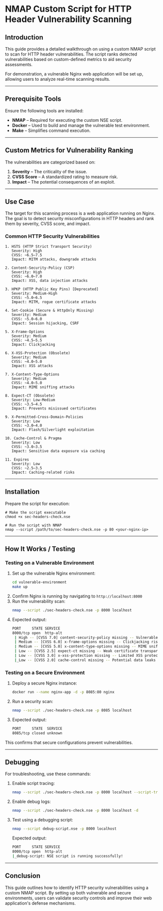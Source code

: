 # NMAP Custom Script for HTTP Header Vulnerability Scanning

## Introduction
This guide provides a detailed walkthrough on using a custom NMAP script to scan for HTTP header vulnerabilities. The script ranks detected vulnerabilities based on custom-defined metrics to aid security assessments.

For demonstration, a vulnerable Nginx web application will be set up, allowing users to analyze real-time scanning results.

---
## Prerequisite Tools
Ensure the following tools are installed:
- **NMAP** – Required for executing the custom NSE script.
- **Docker** – Used to build and manage the vulnerable test environment.
- **Make** – Simplifies command execution.

---
## Custom Metrics for Vulnerability Ranking
The vulnerabilities are categorized based on:
1. **Severity** – The criticality of the issue.
2. **CVSS Score** – A standardized rating to measure risk.
3. **Impact** – The potential consequences of an exploit.

---
## Use Case
The target for this scanning process is a web application running on Nginx. The goal is to detect security misconfigurations in HTTP headers and rank them by severity, CVSS score, and impact.

### **Common HTTP Security Vulnerabilities**
```
1. HSTS (HTTP Strict Transport Security)
   Severity: High
   CVSS: ~6.5–7.5
   Impact: MITM attacks, downgrade attacks

2. Content-Security-Policy (CSP)
   Severity: High
   CVSS: ~6.0–7.0
   Impact: XSS, data injection attacks

3. HPKP (HTTP Public Key Pins) [Deprecated]
   Severity: Medium-High
   CVSS: ~5.0–6.5
   Impact: MITM, rogue certificate attacks

4. Set-Cookie (Secure & HttpOnly Missing)
   Severity: Medium
   CVSS: ~5.0–6.0
   Impact: Session hijacking, CSRF

5. X-Frame-Options
   Severity: Medium
   CVSS: ~4.5–5.5
   Impact: Clickjacking

6. X-XSS-Protection (Obsolete)
   Severity: Medium
   CVSS: ~4.0–5.0
   Impact: XSS attacks

7. X-Content-Type-Options
   Severity: Medium
   CVSS: ~4.0–5.0
   Impact: MIME sniffing attacks

8. Expect-CT (Obsolete)
   Severity: Low-Medium
   CVSS: ~3.5–4.5
   Impact: Prevents misissued certificates

9. X-Permitted-Cross-Domain-Policies
   Severity: Low
   CVSS: ~3.0–4.0
   Impact: Flash/Silverlight exploitation

10. Cache-Control & Pragma
   Severity: Low
   CVSS: ~3.0–3.5
   Impact: Sensitive data exposure via caching

11. Expires
   Severity: Low
   CVSS: ~2.5–3.5
   Impact: Caching-related risks
```
---
## Installation
Prepare the script for execution:
```
# Make the script executable
chmod +x sec-headers-check.nse

# Run the script with NMAP
nmap --script /path/to/sec-headers-check.nse -p 80 <your-nginx-ip>
```

---
## How It Works / Testing
### **Testing on a Vulnerable Environment**
1. Set up the vulnerable Nginx environment:
   ```sh
   cd vulnerable-environment
   make up
   ```
2. Confirm Nginx is running by navigating to `http://localhost:8000`
3. Run the vulnerability scan:
   ```sh
   nmap --script ./sec-headers-check.nse -p 8000 localhost
   ```
4. Expected output:
   ```sh
   PORT     STATE SERVICE
   8000/tcp open  http-alt
    | High -- [CVSS 7.0] content-security-policy missing -- Vulnerable to XSS and data injection
    | Medium -- [CVSS 6.0] x-frame-options missing -- Clickjacking risk
    | Medium -- [CVSS 5.0] x-content-type-options missing -- MIME sniffing attack risk
    | Low -- [CVSS 2.5] expect-ct missing -- Weak certificate transparency enforcement
    | Low -- [CVSS 3.0] x-xss-protection missing -- Limited XSS protection
    |_Low -- [CVSS 2.0] cache-control missing -- Potential data leaks via cache
   ```

### **Testing on a Secure Environment**
1. Deploy a secure Nginx instance:
   ```sh
   docker run --name nginx-app -d -p 8085:80 nginx
   ```
2. Run a security scan:
   ```sh
   nmap --script ./sec-headers-check.nse -p 8085 localhost
   ```
3. Expected output:
   ```sh
   PORT     STATE  SERVICE
   8085/tcp closed unknown
   ```

This confirms that secure configurations prevent vulnerabilities.

---
## Debugging
For troubleshooting, use these commands:
1. Enable script tracing:
   ```sh
   nmap --script ./sec-headers-check.nse -p 8000 localhost --script-trace
   ```
2. Enable debug logs:
   ```sh
   nmap --script ./sec-headers-check.nse -p 8000 localhost -d
   ```
3. Test using a debugging script:
   ```sh
   nmap --script debug-script.nse -p 8000 localhost
   ```
   Expected output:
   ```sh
   PORT     STATE SERVICE
   8000/tcp open  http-alt
   |_debug-script: NSE script is running successfully!
   ```

---
## Conclusion
This guide outlines how to identify HTTP security vulnerabilities using a custom NMAP script. By setting up both vulnerable and secure environments, users can validate security controls and improve their web application's defense mechanisms.

